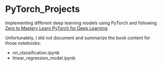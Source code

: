 # PyTorch_Projects
Implementing different deep learning models using PyTorch and following [Zero to Mastery Learn PyTorch for Deep Learning](https://www.learnpytorch.io/).

Unfortunately, I did not document and summarize the book content for those notebooks:
- nn_classification.ipynb
- linear_regression_model.ipynb
